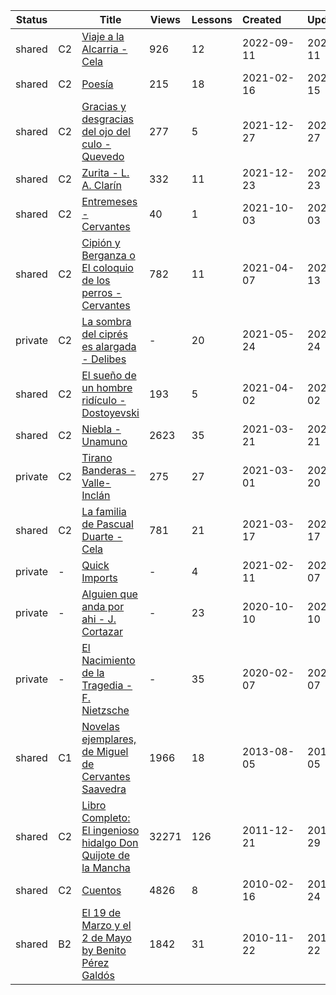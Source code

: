 |Status| |Title|Views|Lessons|Created&nbsp;&nbsp;&nbsp;&nbsp;&nbsp;&nbsp;|Updated&nbsp;&nbsp;&nbsp;&nbsp;&nbsp;&nbsp;|
|------|-|-----|-----|-------|--------------|--------------|
|shared|C2|[Viaje a la Alcarria - Cela](https://www.lingq.com/en/learn/es/web/library/course/814460)|926|12|2022-09-11|2022-09-11
|shared|C2|[Poesía](https://www.lingq.com/en/learn/es/web/library/course/791856)|215|18|2021-02-16|2022-05-15
|shared|C2|[Gracias y desgracias del ojo del culo - Quevedo](https://www.lingq.com/en/learn/es/web/library/course/986911)|277|5|2021-12-27|2021-12-27
|shared|C2|[Zurita - L. A. Clarín](https://www.lingq.com/en/learn/es/web/library/course/985015)|332|11|2021-12-23|2021-12-23
|shared|C2|[Entremeses - Cervantes](https://www.lingq.com/en/learn/es/web/library/course/930109)|40|1|2021-10-03|2021-10-03
|shared|C2|[Cipión y Berganza o El coloquio de los perros - Cervantes](https://www.lingq.com/en/learn/es/web/library/course/825321)|782|11|2021-04-07|2021-07-13
|private|C2|[La sombra del ciprés es alargada - Delibes](https://www.lingq.com/en/learn/es/web/library/course/852450)|-|20|2021-05-24|2021-05-24
|shared|C2|[El sueño de un hombre ridículo - Dostoyevski](https://www.lingq.com/en/learn/es/web/library/course/821901)|193|5|2021-04-02|2021-04-02
|shared|C2|[Niebla - Unamuno](https://www.lingq.com/en/learn/es/web/library/course/814465)|2623|35|2021-03-21|2021-03-21
|private|C2|[Tirano Banderas - Valle-Inclán](https://www.lingq.com/en/learn/es/web/library/course/801447)|275|27|2021-03-01|2021-03-20
|shared|C2|[La familia de Pascual Duarte - Cela](https://www.lingq.com/en/learn/es/web/library/course/812302)|781|21|2021-03-17|2021-03-17
|private|-|[Quick Imports](https://www.lingq.com/en/learn/es/web/library/course/787996)|-|4|2021-02-11|2021-03-07
|private|-|[Alguien que anda por ahi - J. Cortazar](https://www.lingq.com/en/learn/es/web/library/course/708944)|-|23|2020-10-10|2020-10-10
|private|-|[El Nacimiento de la Tragedia - F. Nietzsche](https://www.lingq.com/en/learn/es/web/library/course/566655)|-|35|2020-02-07|2020-02-07
|shared|C1|[Novelas ejemplares, de Miguel de Cervantes Saavedra](https://www.lingq.com/en/learn/es/web/library/course/121116)|1966|18|2013-08-05|2013-08-05
|shared|C2|[Libro Completo: El ingenioso hidalgo Don Quijote de la Mancha](https://www.lingq.com/en/learn/es/web/library/course/69658)|32271|126|2011-12-21|2011-12-29
|shared|C2|[Cuentos](https://www.lingq.com/en/learn/es/web/library/course/44154)|4826|8|2010-02-16|2011-01-24
|shared|B2|[El 19 de Marzo y el 2 de Mayo by Benito Pérez Galdós](https://www.lingq.com/en/learn/es/web/library/course/51748)|1842|31|2010-11-22|2010-11-22
